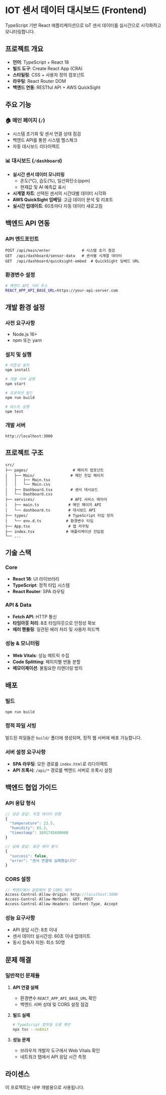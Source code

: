 # IOT 센서 데이터 대시보드 (Frontend)

TypeScript 기반 React 애플리케이션으로 IoT 센서 데이터를 실시간으로 시각화하고 모니터링합니다.

## 프로젝트 개요

- **언어**: TypeScript + React 18
- **빌드 도구**: Create React App (CRA)
- **스타일링**: CSS + 사용자 정의 컴포넌트
- **라우팅**: React Router DOM
- **백엔드 연동**: RESTful API + AWS QuickSight

## 주요 기능

### 🏠 메인 페이지 (`/`)
- 시스템 초기화 및 센서 연결 상태 점검
- 백엔드 API를 통한 시스템 헬스체크
- 자동 대시보드 리다이렉트

### 📊 대시보드 (`/dashboard`)
- **실시간 센서 데이터 모니터링**
  - 온도(°C), 습도(%), 일산화탄소(ppm)
  - 현재값 및 AI 예측값 표시
- **시계열 차트**: 선택된 센서의 시간대별 데이터 시각화
- **AWS QuickSight 임베딩**: 고급 데이터 분석 및 리포트
- **실시간 업데이트**: 60초마다 자동 데이터 새로고침

## 백엔드 API 연동

### API 엔드포인트
```
POST /api/main/enter              # 시스템 초기 점검
GET  /api/dashboard/sensor-data   # 센서별 시계열 데이터
GET  /api/dashboard/quicksight-embed  # QuickSight 임베드 URL
```

### 환경변수 설정
```bash
# 백엔드 API 서버 주소
REACT_APP_API_BASE_URL=https://your-api-server.com
```

## 개발 환경 설정

### 사전 요구사항
- Node.js 16+ 
- npm 또는 yarn

### 설치 및 실행
```bash
# 의존성 설치
npm install

# 개발 서버 실행
npm start

# 프로덕션 빌드
npm run build

# 테스트 실행
npm test
```

### 개발 서버
```
http://localhost:3000
```

## 프로젝트 구조

```
src/
├── pages/                    # 페이지 컴포넌트
│   ├── Main/                # 메인 진입 페이지
│   │   ├── Main.tsx
│   │   └── Main.css
│   ├── Dashboard.tsx        # 센서 대시보드
│   └── Dashboard.css
├── services/                # API 서비스 레이어
│   ├── main.ts             # 메인 페이지 API
│   └── dashboard.ts        # 대시보드 API
├── types/                  # TypeScript 타입 정의
│   └── env.d.ts           # 환경변수 타입
├── App.tsx                 # 앱 라우팅
├── index.tsx              # 애플리케이션 진입점
└── ...
```

## 기술 스택

### Core
- **React 18**: UI 라이브러리
- **TypeScript**: 정적 타입 시스템
- **React Router**: SPA 라우팅

### API & Data
- **Fetch API**: HTTP 통신
- **타임아웃 처리**: 8초 타임아웃으로 안정성 확보
- **에러 핸들링**: 일관된 에러 처리 및 사용자 피드백

### 성능 & 모니터링
- **Web Vitals**: 성능 메트릭 수집
- **Code Splitting**: 페이지별 번들 분할
- **메모이제이션**: 불필요한 리렌더링 방지

## 배포

### 빌드
```bash
npm run build
```

### 정적 파일 서빙
빌드된 파일들은 `build/` 폴더에 생성되며, 정적 웹 서버에 배포 가능합니다.

### 서버 설정 요구사항
- **SPA 라우팅**: 모든 경로를 `index.html`로 리다이렉트
- **API 프록시**: `/api/*` 경로를 백엔드 서버로 프록시 설정

## 백엔드 협업 가이드

### API 응답 형식
```typescript
// 성공 응답: 직접 데이터 반환
{
  "temperature": 23.5,
  "humidity": 65.2,
  "timestamp": 1691745600000
}

// 실패 응답: 표준 에러 형식
{
  "success": false,
  "error": "센서 연결에 실패했습니다"
}
```

### CORS 설정
```javascript
// 백엔드에서 설정해야 할 CORS 헤더
Access-Control-Allow-Origin: http://localhost:3000
Access-Control-Allow-Methods: GET, POST
Access-Control-Allow-Headers: Content-Type, Accept
```

### 성능 요구사항
- API 응답 시간: 8초 이내
- 센서 데이터 실시간성: 60초 이내 업데이트
- 동시 접속자 지원: 최소 50명

## 문제 해결

### 일반적인 문제들

1. **API 연결 실패**
   - 환경변수 `REACT_APP_API_BASE_URL` 확인
   - 백엔드 서버 상태 및 CORS 설정 점검

2. **빌드 실패**
   ```bash
   # TypeScript 컴파일 오류 확인
   npx tsc --noEmit
   ```

3. **성능 문제**
   - 브라우저 개발자 도구에서 Web Vitals 확인
   - 네트워크 탭에서 API 응답 시간 측정

## 라이센스

이 프로젝트는 내부 개발용으로 사용됩니다.